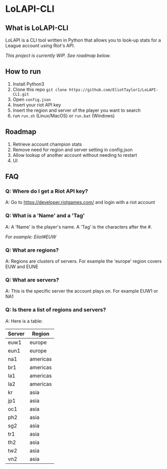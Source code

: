 # LoLAPI-CLI
## What is LoLAPI-CLI
LoLAPI is a CLI tool written in Python that allows you to look-up stats for a League account using Riot's API.

*This project is currently WIP. See roadmap below.*
## How to run
1. Install Python3
2. Clone this repo `git clone https://github.com/EliotTaylor1/LoLAPI-CLI.git`
3. Open `config.json`
4. Insert your riot API key
5. Insert the region and server of the player you want to search
6. run `run.sh` (Linux/MacOS) or `run.bat` (Windows)

## Roadmap
1. Retrieve account champion stats
2. Remove need for region and server setting in config.json
3. Allow lookup of another account without needing to restart
4. UI

## FAQ
### Q: Where do I get a Riot API key?
A: Go to https://developer.riotgames.com/ and login with a riot account
### Q: What is a 'Name' and a 'Tag'
A: A 'Name' is the player's name. A 'Tag' is the characters after the #.

*For example: Eiiot#EUW*
### Q: What are regions?
A: Regions are clusters of servers. For example the 'europe' region covers EUW and EUNE
### Q: What are servers?
A: This is the specific server the account plays on. For example EUW1 or NA1
### Q: Is there a list of regions and servers?
A: Here is a table:

| **Server** | **Region** |
|------------|------------|
| euw1       | europe     |
| eun1       | europe     |
| na1        | americas   |
| br1        | americas   |
| la1        | americas   |
| la2        | americas   |
| kr         | asia       |
| jp1        | asia       |
| oc1        | asia       |
| ph2        | asia       |
| sg2        | asia       |
| tr1        | asia       |
| th2        | asia       |
| tw2        | asia       |
| vn2        | asia       |